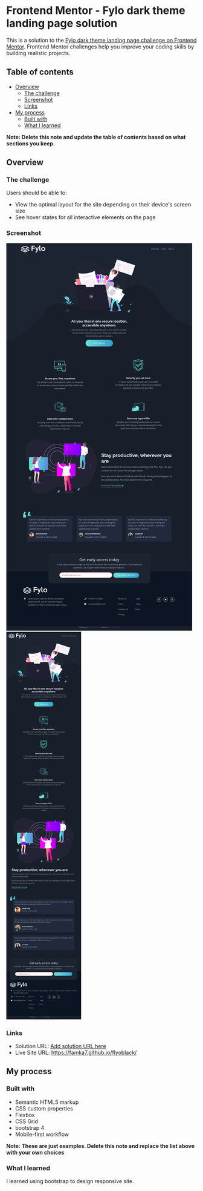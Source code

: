 # Frontend Mentor - Fylo dark theme landing page solution

This is a solution to the [Fylo dark theme landing page challenge on Frontend Mentor](https://www.frontendmentor.io/challenges/fylo-dark-theme-landing-page-5ca5f2d21e82137ec91a50fd). Frontend Mentor challenges help you improve your coding skills by building realistic projects. 

## Table of contents

- [Overview](#overview)
  - [The challenge](#the-challenge)
  - [Screenshot](#screenshot)
  - [Links](#links)
- [My process](#my-process)
  - [Built with](#built-with)
  - [What I learned](#what-i-learned)

**Note: Delete this note and update the table of contents based on what sections you keep.**

## Overview

### The challenge

Users should be able to:

- View the optimal layout for the site depending on their device's screen size
- See hover states for all interactive elements on the page

### Screenshot

![](./design/desktop.png)
![](./design/mobile.png)



### Links

- Solution URL: [Add solution URL here](https://your-solution-url.com)
- Live Site URL: https://famka7.github.io/flyoblack/

## My process

### Built with

- Semantic HTML5 markup
- CSS custom properties
- Flexbox
- CSS Grid
- bootstrap 4
- Mobile-first workflow

**Note: These are just examples. Delete this note and replace the list above with your own choices**

### What I learned

I learned using bootstrap to design responsive site.
